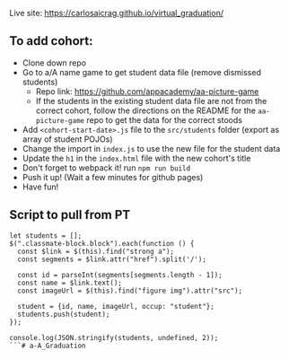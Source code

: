 Live site: https://carlosaicrag.github.io/virtual_graduation/

## To add cohort:
- Clone down repo
- Go to a/A name game to get student data file (remove dismissed students)
    - Repo link: https://github.com/appacademy/aa-picture-game
    - If the students in the existing student data file are not from the correct cohort, follow the directions on the README for the `aa-picture-game` repo to get the data for the correct stoods
- Add `<cohort-start-date>.js` file to the `src/students` folder (export as array of student POJOs)
- Change the import in `index.js` to use the new file for the student data
- Update the `h1` in the `index.html` file with the new cohort's title
- Don't forget to webpack it! run `npm run build`
- Push it up! (Wait a few minutes for github pages)
- Have fun!

## Script to pull from PT
```JS
let students = [];
$(".classmate-block.block").each(function () {
  const $link = $(this).find("strong a");
  const segments = $link.attr("href").split('/');

  const id = parseInt(segments[segments.length - 1]);
  const name = $link.text();
  const imageUrl = $(this).find("figure img").attr("src");

  student = {id, name, imageUrl, occup: "student"};
  students.push(student);
});

console.log(JSON.stringify(students, undefined, 2));
```# a-A_Graduation
